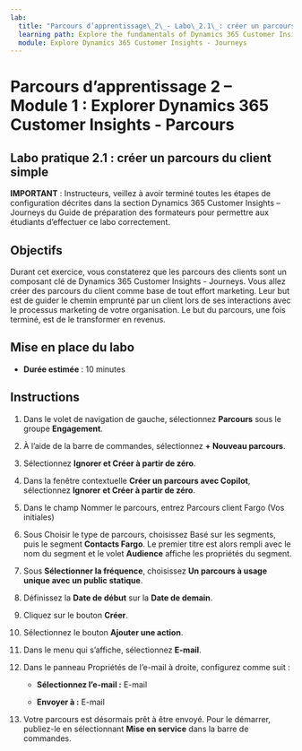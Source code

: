 ```yaml
---
lab:
  title: "Parcours d’apprentissage\_2\_- Labo\_2.1\_: créer un parcours du client simple"
  learning path: Explore the fundamentals of Dynamics 365 Customer Insights
  module: Explore Dynamics 365 Customer Insights - Journeys
---
```


Parcours d’apprentissage 2 – Module 1 : Explorer Dynamics 365 Customer Insights - Parcours
========================

## Labo pratique 2.1 : créer un parcours du client simple

**IMPORTANT** : Instructeurs, veillez à avoir terminé toutes les étapes de configuration décrites dans la section Dynamics 365 Customer Insights – Journeys du Guide de préparation des formateurs pour permettre aux étudiants d’effectuer ce labo correctement.   

## Objectifs

Durant cet exercice, vous constaterez que les parcours des clients sont un composant clé de Dynamics 365 Customer Insights - Journeys. Vous allez créer des parcours du client comme base de tout effort marketing. Leur but est de guider le chemin emprunté par un client lors de ses interactions avec le processus marketing de votre organisation. Le but du parcours, une fois terminé, est de le transformer en revenus. 

## Mise en place du labo

  - **Durée estimée** : 10 minutes

## Instructions
1. Dans le volet de navigation de gauche, sélectionnez **Parcours** sous le groupe **Engagement**.

1. À l’aide de la barre de commandes, sélectionnez **+ Nouveau parcours**.

1. Sélectionnez **Ignorer et Créer à partir de zéro**.

1. Dans la fenêtre contextuelle **Créer un parcours avec Copilot**, sélectionnez **Ignorer** **et Créer à partir de zéro**.

1. Dans le champ Nommer le parcours, entrez Parcours client Fargo (Vos initiales) 

1. Sous Choisir le type de parcours, choisissez Basé sur les segments, puis le segment **Contacts Fargo**. Le premier titre est alors rempli avec le nom du segment et le volet **Audience** affiche les propriétés du segment.

1. Sous **Sélectionner la fréquence**, choisissez **Un parcours à usage unique avec un public statique**.

1. Définissez la **Date de début** sur la **Date de demain**.

1. Cliquez sur le bouton **Créer**.

1. Sélectionnez le bouton **Ajouter une action**.

1. Dans le menu qui s’affiche, sélectionnez **E-mail**.

1. Dans le panneau Propriétés de l’e-mail à droite, configurez comme suit :

    - **Sélectionnez l’e-mail :** E-mail 

    - **Envoyer à :** E-mail

1. Votre parcours est désormais prêt à être envoyé. Pour le démarrer, publiez-le en sélectionnant **Mise en service** dans la barre de commandes.
